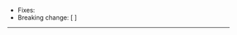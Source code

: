<!-- Thank you for your contribution! Make sure that `make all test` passes!

https://github.com/ysoftwareab/yplatform/blob/master/doc/working-with-git-pr.md :
0. Small is Best
1. Correct
2. Consistent
3. Clear
4. Share Knowledge
-->

* Fixes:
* Breaking change: [ ]

---

<!-- Describe your contribution -->
